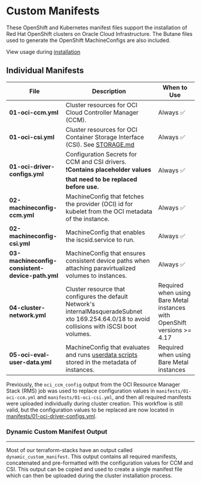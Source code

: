 # Custom Manifests

These OpenShift and Kubernetes manifest files support the installation of Red Hat OpenShift clusters on Oracle Cloud Infrastructure. The Butane files used to generate the OpenShift MachineConfigs are also included.

View usage during [installation](/README.md#documentation-and-installation-instructions)


## Individual Manifests
| File | Description | When to Use |
--- | --- | ---
**01-oci-ccm.yml** | Cluster resources for OCI Cloud Controller Manager (CCM). | Always ✅
**01-oci-csi.yml** | Cluster resources for OCI Container Storage Interface (CSI). See [STORAGE.md](~/docs/STORAGE.md) | Always ✅
**01-oci-driver-configs.yml** | Configuration Secrets for CCM and CSI drivers. ❗**Contains placeholder values that need to be replaced before use.** | Always ✅
**02-machineconfig-ccm.yml** | MachineConfig that fetches the provider (OCI) id for kubelet from the OCI metadata of the instance. | Always ✅
**02-machineconfig-csi.yml** | MachineConfig that enables the iscsid.service to run. | Always ✅
**03-machineconfig-consistent-device-path.yml** | MachineConfig that ensures consistent device paths when attaching paravirtualized volumes to instances. | Always ✅
**04-cluster-network.yml** | Cluster resource that configures the default Network's internalMasqueradeSubnet xto 169.254.64.0/18 to avoid collisions with iSCSI boot volumes. |Required when using Bare Metal instances with OpenShift versions >= 4.17
**05-oci-eval-user-data.yml** | MachineConfig that evaluates and runs [userdata scripts](/terraform-stacks/shared_modules/compute/userdata/) stored in the metadata of instances. | Required when using Bare Metal instances

Previously, the `oci_ccm_config` output from the OCI Resource Manager Stack (RMS) job was used to replace configuration values in `manifests/01-oci-ccm.yml` and `manifests/01-oci-csi.yml`, and then all required manifests were uploaded individually during cluster creation. This workflow is still valid, but the configuration values to be replaced are now located in [manifests/01-oci-driver-configs.yml](./manifests/01-oci-driver-configs.yml).

### Dynamic Custom Manifest Output
---
Most of our terraform-stacks have an output called `dynamic_custom_manifest`. This output contains all required manifests, concatenated and pre-formatted with the configuration values for CCM and CSI. This output can be copied and used to create a single manifest file which can then be uploaded during the cluster installation process.
